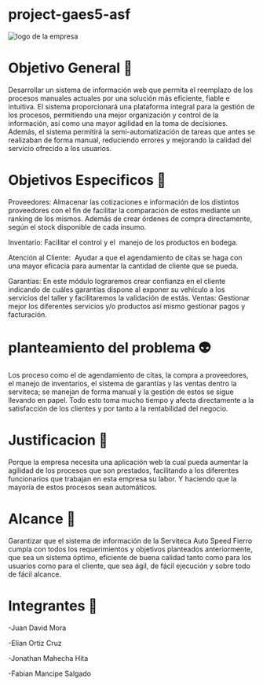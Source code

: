 # project-gaes5-asf
![logo de la empresa](https://github.com/senauti/project-gaes5-asf/assets/133701335/2025b18a-bcaf-4590-b1f6-77a00104500a)


# Objetivo General 👾

Desarrollar un sistema de información web que permita el reemplazo de los procesos manuales actuales por una solución más eficiente, fiable e intuitiva. El sistema proporcionará una plataforma integral para la gestión de los procesos, permitiendo una mejor organización y control de la información, así como una mayor agilidad en la toma de decisiones. Además, el sistema permitirá la semi-automatización de tareas que antes se realizaban de forma manual, reduciendo errores y mejorando la calidad del servicio ofrecido a los usuarios.

# Objetivos Especificos 🤖

Proveedores: Almacenar las cotizaciones e información de los distintos proveedores con el fin de facilitar la comparación de estos mediante un ranking de los mismos. Además de crear órdenes de compra directamente, según el stock disponible de cada insumo.

Inventario: Facilitar el control y el  manejo de los productos en   bodega.

Atención al Cliente:  Ayudar a que el agendamiento de citas se haga con una mayor eficacia para aumentar la cantidad de cliente que se pueda.

Garantías: En este módulo lograremos crear confianza en el cliente indicando de cuáles garantías dispone al exponer su vehículo a los servicios del taller y facilitaremos la validación de estás.
Ventas: Gestionar mejor los diferentes servicios y/o productos así mismo gestionar pagos y facturación.



# planteamiento del problema 👽

Los proceso como el de agendamiento de citas, la compra a proveedores, el manejo de inventarios, el sistema de garantías y las ventas dentro la serviteca; se manejan de forma manual y la gestión de estos se sigue llevando en papel. Todo esto toma mucho tiempo y afecta directamente a la satisfacción de los clientes y por tanto a la rentabilidad del negocio.


# Justificacion 🐸

Porque la empresa necesita una aplicación web la  cual pueda aumentar la agilidad de los procesos que son prestados, facilitando a los diferentes funcionarios que trabajan en esta empresa su labor. Y haciendo que la mayoría de estos procesos sean automáticos.



# Alcance 🧐

Garantizar que el sistema de información de la Serviteca Auto Speed Fierro cumpla con todos los requerimientos y objetivos planteados anteriormente, que sea un sistema óptimo, eficiente de buena calidad tanto como para los usuarios como para el cliente, que sea ágil, de fácil ejecución y sobre todo de fácil alcance.


# Integrantes 👥

-Juan David Mora

-Elian Ortiz Cruz

-Jonathan Mahecha Hita

-Fabian Mancipe Salgado


